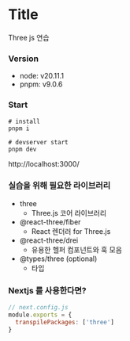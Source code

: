 # Title
Three js 연습

### Version
- node: v20.11.1
- pnpm: v9.0.6

### Start
```
# install
pnpm i

# devserver start
pnpm dev
```

http://localhost:3000/

### 실습을 위해 필요한 라이브러리
- three
  - Three.js 코어 라이브러리
- @react-three/fiber
  - React 렌더러 for Three.js
- @react-three/drei
  - 유용한 헬퍼 컴포넌트와 훅 모음
- @types/three (optional)
  - 타입

### Nextjs 를 사용한다면?
```js
// next.config.js
module.exports = {
  transpilePackages: ['three']
}
```